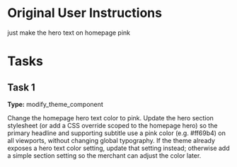 # Original User Instructions

just make the hero text on homepage pink

# Tasks

## Task 1

**Type:** modify_theme_component

Change the homepage hero text color to pink. Update the hero section stylesheet (or add a CSS override scoped to the homepage hero) so the primary headline and supporting subtitle use a pink color (e.g. #ff69b4) on all viewports, without changing global typography. If the theme already exposes a hero text color setting, update that setting instead; otherwise add a simple section setting so the merchant can adjust the color later.

